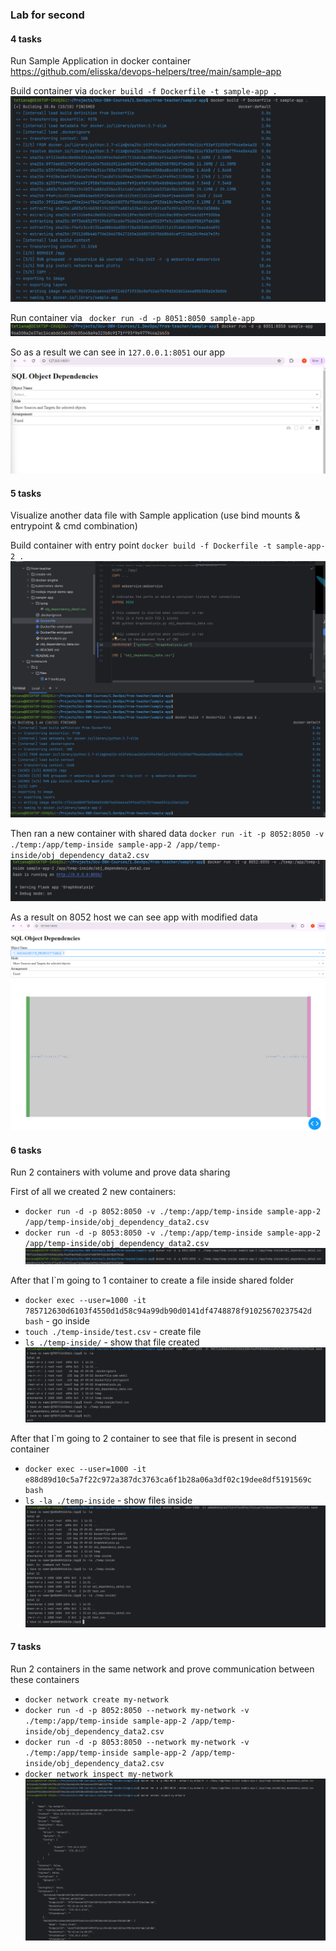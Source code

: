 ### Lab for second 

#### 4 tasks
Run Sample Application in docker container https://github.com/elisska/devops-helpers/tree/main/sample-app

Build container via `docker build -f Dockerfile -t sample-app .`
![img](./files/4-1-build.png)

Run container via ` docker run -d -p 8051:8050 sample-app`
![img](./files/4-2-run.png)

So as a result we can see in `127.0.0.1:8051` our app
![img](./files/4-3-result.png)

#### 5 tasks
Visualize another data file with Sample application (use bind mounts & entrypoint & cmd combination)

Build container with entry point `docker build -f Dockerfile -t sample-app-2 .`
![img](./files/5-1-build.png)

Then ran a new container with shared data `docker run -it -p 8052:8050 -v ./temp:/app/temp-inside sample-app-2 /app/temp-inside/obj_dependency_data2.csv`
![img](./files/5-2-run.png)

As a result on 8052 host we can see app with modified data
![img](./files/5-3-app.png)

#### 6 tasks
Run 2 containers with volume and prove data sharing

First of all we created 2 new containers:
- `docker run -d -p 8052:8050 -v ./temp:/app/temp-inside sample-app-2 /app/temp-inside/obj_dependency_data2.csv`
- `docker run -d -p 8053:8050 -v ./temp:/app/temp-inside sample-app-2 /app/temp-inside/obj_dependency_data2.csv`
![img](./files/6-1-run.png)

After that I`m going to 1 container to create a file inside shared folder
- `docker exec --user=1000 -it 785712630d6103f4550d1d58c94a99db90d0141df4748878f91025670237542d bash` - go inside
- `touch ./temp-inside/test.csv` - create file
- `ls ./temp-inside/` - show that file created
![img](./files/6-2-create-file.png)

After that I`m going to 2 container to see that file is present in second container
- `docker exec --user=1000 -it e88d89d10c5a7f22c972a387dc3763ca6f1b28a06a3df02c19dee8df5191569c bash`
- `ls -la ./temp-inside` - show files inside
![img](./files/6-3-2-container.png)

#### 7 tasks
Run 2 containers in the same network and prove communication between these containers

- `docker network create my-network`
- `docker run -d -p 8052:8050 --network my-network -v ./temp:/app/temp-inside sample-app-2 /app/temp-inside/obj_dependency_data2.csv`
- `docker run -d -p 8053:8050 --network my-network -v ./temp:/app/temp-inside sample-app-2 /app/temp-inside/obj_dependency_data2.csv`
- `docker network inspect my-network`
![img](./files/7-1-run-containers.png)
